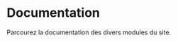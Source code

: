 <!--VarStream
title=Documentation du site
description=Test de documentation
shortTitle=Documentation
shortDesc=Découvrir les documentations des divers modules du site.
keywords.+=JavaScript
keywords.+=documentation
template=doc
lang=fr
location=FR
-->

# Documentation

Parcourez la documentation des divers modules du site.
